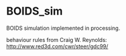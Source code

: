 # BOIDS_sim
BOIDS simulation implemented in processing.

behaviour rules from Craig W. Reynolds: http://www.red3d.com/cwr/steer/gdc99/


